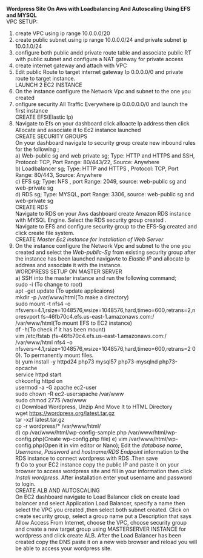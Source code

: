 **Wordpress Site On Aws with Loadbalancing And Autoscaling Using EFS and MYSQL**<br>
VPC SETUP:<br>
1) create VPC using ip range 10.0.0.0/20<br>
2) create public subnet using ip range 10.0.0.0/24 and private subnet ip 10.0.1.0/24<br>
3) configure both public andd private route table and associate public RT with public subnet and configure a NAT gateway for private access<br>
4) create internet gateway and attach with VPC<br>
5) Edit public Route to target internet gateway Ip 0.0.0.0/0 and private route to target instance.<br>
LAUNCH 2 EC2 INSTANCE<br>
1) On the instance configure the Network Vpc and subnet to the one you created<br>
2) onfigure security All Traffic Everywhere ip 0.0.0.0.0/0 and launch the first instance<br>
CREATE EFS(Elastic Ip)<br>
1) Navigate to Efs on your dashboard click alloacte Ip address then click Allocate and associate it to Ec2 instance launched<br>
CREATE SECURITY GROUPS<br>
On your dashboard navigate to security group create new inbound rules for the following ;<br>
a) Web-public sg and web private sg; Type: HTTP and HTTPS and SSH, Protocol: TCP, Port Range: 80/443/22, Source: Anywhere<br>
b) Loadbalancer sg; Type: HTTP and HTTPS , Protocol: TCP, Port Range: 80/443, Source: Anywhere<br>
c) EFS sg; Type: NFS , port Range: 2049, source: web-public sg and web-private sg<br>
d) RDS sg; Type: MYSQL, port Range: 3306, source: web-public sg and web-private sg<br>
CREATE RDS<br>
Navigate to RDS on your Aws dashboard create Amazon RDS instance with MYSQL Engine. Select the RDS security group created .<br>
Navigate to EFS and configure security group to the EFS-Sg created and click create file system.<br>
CREATE *Master Ec2 instance for installation of Web Server*<br>
1) On the instance configure the Network Vpc and subnet to the one you created and select the *Web-public-Sg* from existing security group after the instance has been launched navigavte to *Elastic IP* and allocate Ip address and associate it with the instance.<br>
WORDPRESS SETUP ON MASTER SERVER<br>
a) SSH into the master instance and run the following command;<br>
sudo -i (To change to root)<br>
apt -get update (To update applicaions)<br>
mkdir -p /var/www/html(To make a directory)<br>
sudo mount -t nfs4 -o nfsvers=4.1,rsize=1048576,wsize=1048576,hard,timeo=600,retrans=2,noresvport fs-46fb70c4.efs.us-east-1.amazonaws.com:/ /var/www/html(To mount EFS to EC2 instance)<br>
df -h(To check if it has been mount)<br>
vim /etc/fstab (fs-46fb70c4.efs.us-east-1.amazonaws.com:/ /var/www/html nfs4 -o nfsvers=4.1,rsize=1048576,wsize=1048576,hard,timeo=600,retrans=2 0 0). To permanently mount files.<br>
b) yum install -y httpd24 php73 mysql57 php73-mysqlnd php73-opcache<br>
service httpd start<br>
chkconfig httpd on<br>
usermod -a -G apache ec2-user<br>
sudo chown -R ec2-user:apache /var/www<br>
sudo chmod 2775 /var/www<br>
c) Download Wordpress, Unzip And Move It to HTML Directory<br>
wget https://wordpress.org/latest.tar.gz<br>
tar -xzf latest.tar.gz<br>
cp -r wordpress/* /var/www/html/<br>
d) cp /var/www/html/wp-config-sample.php /var/www/html/wp-config.php(Create wp-config.php file)
e) vim /var/www/html/wp-config.php(Open it in vim editor or Nano); Edit the *database name*, *Username*, *Password* and *hostname/RDS Endpoint* information to the RDS instance to connect wordpress with RDS .Then save<br>
f) Go to your EC2 instance copy the public IP and paste it on your browser to access wordpress site and fill in your information then click *Install wordpress*. After installation enter yout username and password to login.<br>
CREATE ALB AND AUTOSCALING <br>
On EC2 dashboard navigate to Load Balancer click on create load balancer and select Application Load Balancer, specify a name then select the VPC you created ,then select both subnet created. Click on create security group, select a group name put a Description that says Allow Access From Internet, choose the VPC, choose security group and create a new target group using MASTERSERVER INSTANCE for wordpress and click create ALB. After the Load Balancer has been created copy the DNS paste it on a new web browser and reload you will be able to access your wordpress site.<br>





